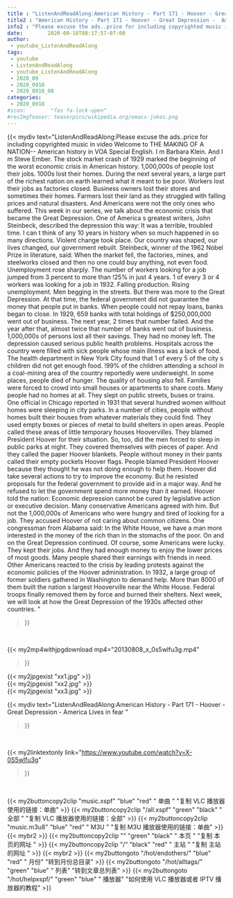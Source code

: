 ```yaml
---
title : "ListenAndReadAlong:American History - Part 171 - Hoover - Great Depression -  America Lives in fear "
title2 : "American History - Part 171 - Hoover - Great Depression -  America Lives in fear "
info2 : "Please excuse the ads..price for including copyrighted music in video  Welcome to THE MAKING OF A NATION-- American history in VOA Special English. I m Barbara Klein.  And I m Steve Ember. The stock market crash of 1929 marked the beginning of the worst economic crisis in American history. 1,000,000s of people lost their jobs. 1000s lost their homes. During the next several years, a large part of the richest nation on earth learned what it meant to be poor. Workers lost their jobs as factories closed. Business owners lost their stores and sometimes their homes. Farmers lost their land as they struggled with falling prices and natural disasters. And Americans were not the only ones who suffered. This week in our series, we talk about the economic crisis that became the Great Depression. One of America s greatest writers, John Steinbeck, described the depression this way:  It was a terrible, troubled time. I can t think of any 10 years in history when so much happened in so many directions. Violent change took place. Our country was shaped, our lives changed, our government rebuilt.  Steinbeck, winner of the 1962 Nobel Prize in literature, said:  When the market fell, the factories, mines, and steelworks closed and then no one could buy anything, not even food.    Unemployment rose sharply. The number of workers looking for a job jumped from 3 percent to more than !25% in just 4 years. 1 of every 3 or 4 workers was looking for a job in 1932.   Falling production. Rising unemployment. Men begging in the streets. But there was more to the Great Depression. At that time, the federal government did not guarantee the money that people put in banks. When people could not repay loans, banks began to close. In 1929, 659 banks with total holdings of $250,000,000 went out of business. The next year, 2 times that number failed. And the year after that, almost twice that number of banks went out of business. 1,000,000s of persons lost all their savings. They had no money left. The depression caused serious public health problems. Hospitals across the country were filled with sick people whose main illness was a lack of food. The health department in New York City found that 1 of every 5 of the city s children did not get enough food. !99% of the children attending a school in a coal-mining area of the country reportedly were underweight. In some places, people died of hunger. The quality of housing also fell. Families were forced to crowd into small houses or apartments to share costs. Many people had no homes at all. They slept on public streets, buses or trains. One official in Chicago reported in 1931 that several hundred women without homes were sleeping in city parks. In a number of cities, people without homes built their houses from whatever materials they could find. They used empty boxes or pieces of metal to build shelters in open areas. People called these areas of little temporary houses  Hoovervilles.  They blamed President Hoover for their situation. So, too, did the men forced to sleep in public parks at night. They covered themselves with pieces of paper. And they called the paper  Hoover blankets.  People without money in their pants called their empty pockets  Hoover flags.  People blamed President Hoover because they thought he was not doing enough to help them. Hoover did take several actions to try to improve the economy. But he resisted proposals for the federal government to provide aid in a major way. And he refused to let the government spend more money than it earned. Hoover told the nation:  Economic depression cannot be cured by legislative action or executive decision.  Many conservative Americans agreed with him. But not the 1,000,000s of Americans who were hungry and tired of looking for a job. They accused Hoover of not caring about common citizens. One congressman from Alabama said:  In the White House, we have a man more interested in the money of the rich than in the stomachs of the poor.  On and on the Great Depression continued. Of course, some Americans were lucky. They kept their jobs. And they had enough money to enjoy the lower prices of most goods. Many people shared their earnings with friends in need. Other Americans reacted to the crisis by leading protests against the economic policies of the Hoover administration. In 1932, a large group of former soldiers gathered in Washington to demand help. More than 8000 of them built the nation s largest Hooverville near the White House. Federal troops finally removed them by force and burned their shelters. Next week, we will look at how the Great Depression of the 1930s affected other countries. "
date:        2020-09-18T08:17:57-07:00
author:
 - youtube_ListenAndReadAlong
tags:
 - youtube
 - ListenAndReadAlong
 - youtube_ListenAndReadAlong
 - 2020_09
 - 2020_0918
 - 2020_0918_08
categories:
 - 2020_0918
#icon:        "fas fa-lock-open"
#resImgTeaser: teaserpics/wikipedia.org/emacs-jokes.png
---
```


{{< mydiv text="ListenAndReadAlong:Please excuse the ads..price for including copyrighted music in video  Welcome to THE MAKING OF A NATION-- American history in VOA Special English. I m Barbara Klein.  And I m Steve Ember. The stock market crash of 1929 marked the beginning of the worst economic crisis in American history. 1,000,000s of people lost their jobs. 1000s lost their homes. During the next several years, a large part of the richest nation on earth learned what it meant to be poor. Workers lost their jobs as factories closed. Business owners lost their stores and sometimes their homes. Farmers lost their land as they struggled with falling prices and natural disasters. And Americans were not the only ones who suffered. This week in our series, we talk about the economic crisis that became the Great Depression. One of America s greatest writers, John Steinbeck, described the depression this way:  It was a terrible, troubled time. I can t think of any 10 years in history when so much happened in so many directions. Violent change took place. Our country was shaped, our lives changed, our government rebuilt.  Steinbeck, winner of the 1962 Nobel Prize in literature, said:  When the market fell, the factories, mines, and steelworks closed and then no one could buy anything, not even food.    Unemployment rose sharply. The number of workers looking for a job jumped from 3 percent to more than !25% in just 4 years. 1 of every 3 or 4 workers was looking for a job in 1932.   Falling production. Rising unemployment. Men begging in the streets. But there was more to the Great Depression. At that time, the federal government did not guarantee the money that people put in banks. When people could not repay loans, banks began to close. In 1929, 659 banks with total holdings of $250,000,000 went out of business. The next year, 2 times that number failed. And the year after that, almost twice that number of banks went out of business. 1,000,000s of persons lost all their savings. They had no money left. The depression caused serious public health problems. Hospitals across the country were filled with sick people whose main illness was a lack of food. The health department in New York City found that 1 of every 5 of the city s children did not get enough food. !99% of the children attending a school in a coal-mining area of the country reportedly were underweight. In some places, people died of hunger. The quality of housing also fell. Families were forced to crowd into small houses or apartments to share costs. Many people had no homes at all. They slept on public streets, buses or trains. One official in Chicago reported in 1931 that several hundred women without homes were sleeping in city parks. In a number of cities, people without homes built their houses from whatever materials they could find. They used empty boxes or pieces of metal to build shelters in open areas. People called these areas of little temporary houses  Hoovervilles.  They blamed President Hoover for their situation. So, too, did the men forced to sleep in public parks at night. They covered themselves with pieces of paper. And they called the paper  Hoover blankets.  People without money in their pants called their empty pockets  Hoover flags.  People blamed President Hoover because they thought he was not doing enough to help them. Hoover did take several actions to try to improve the economy. But he resisted proposals for the federal government to provide aid in a major way. And he refused to let the government spend more money than it earned. Hoover told the nation:  Economic depression cannot be cured by legislative action or executive decision.  Many conservative Americans agreed with him. But not the 1,000,000s of Americans who were hungry and tired of looking for a job. They accused Hoover of not caring about common citizens. One congressman from Alabama said:  In the White House, we have a man more interested in the money of the rich than in the stomachs of the poor.  On and on the Great Depression continued. Of course, some Americans were lucky. They kept their jobs. And they had enough money to enjoy the lower prices of most goods. Many people shared their earnings with friends in need. Other Americans reacted to the crisis by leading protests against the economic policies of the Hoover administration. In 1932, a large group of former soldiers gathered in Washington to demand help. More than 8000 of them built the nation s largest Hooverville near the White House. Federal troops finally removed them by force and burned their shelters. Next week, we will look at how the Great Depression of the 1930s affected other countries. "
>}}
<br>


{{< my2mp4withjpgdownload mp4="20130808_x_0s5wlfu3g.mp4"
>}}

{{< my2jpgexist "xx1.jpg" >}}<br>
{{< my2jpgexist "xx2.jpg" >}}<br>
{{< my2jpgexist "xx3.jpg" >}}<br>



{{< mydiv text="ListenAndReadAlong:American History - Part 171 - Hoover - Great Depression -  America Lives in fear "
>}}
<br>

{{< my2linktextonly link="https://www.youtube.com/watch?v=X-0S5wlfu3g"
>}}


<br>

{{< my2buttoncopy2clip "music.xspf"        "blue"   "red"    " 单曲 "  "复制 VLC 播放器使用的链接：单曲" >}} {{< my2buttoncopy2clip "/all.xspf"         "green"  "black"  " 全部 "  "复制 VLC 播放器使用的链接：全部" >}} {{< my2buttoncopy2clip "music.m3u8"        "blue"   "red"    " M3U  "    "复制 M3U 播放器使用的链接：单曲" >}} {{< mybr2 >}} {{< my2buttoncopy2clip ""                  "green"  "black"  " 本页 "    "复制 本页的网址 " >}} {{< my2buttoncopy2clip "/"                 "black"  "red"    " 主站 "    "复制 主站的网址 " >}} {{< mybr2 >}} {{< my2buttongoto      "/hot/endothers/"   "blue"   "red"    " 月份"   "转到月份总目录" >}} {{< my2buttongoto      "/hot/alltags/"     "green"  "blue"   " 列表"   "转到文章总列表" >}} {{< my2buttongoto      "/hot/helpxspf/"    "green"  "blue"   " 播放器" "如何使用 VLC 播放器或者 IPTV 播放器的教程" >}} 
